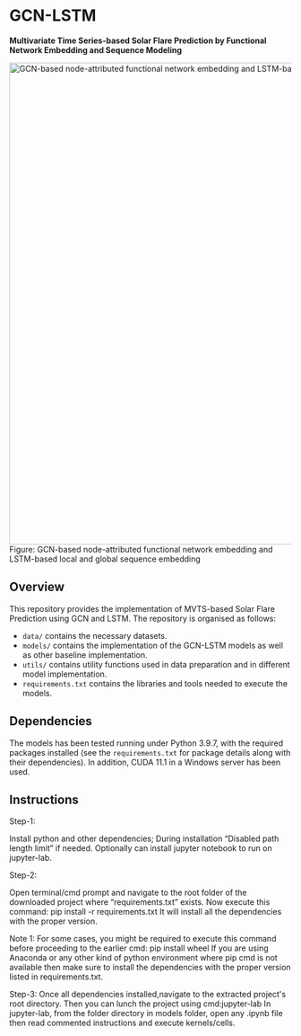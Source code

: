 # GCN-LSTM
**Multivariate Time Series-based Solar Flare Prediction by Functional Network Embedding and Sequence Modeling**

<img width="858" alt="GCN-based node-attributed functional network embedding and LSTM-based local and global sequence embedding" src="https://user-images.githubusercontent.com/11091318/155829709-ad12652c-3bc8-46ff-acdb-71aa3b0ef349.png">
Figure: GCN-based node-attributed functional network embedding and LSTM-based local and global sequence embedding



## Overview
This repository provides the implementation of MVTS-based Solar Flare Prediction using GCN and LSTM. The repository is organised as follows:
- `data/` contains the necessary datasets.
- `models/` contains the implementation of the GCN-LSTM models as well as other baseline implementation.
- `utils/` contains utility functions used in data preparation and in different model implementation.  
- `requirements.txt` contains the libraries and tools needed to execute the models. 


## Dependencies

The models has been tested running under Python 3.9.7, with the required packages installed (see the `requirements.txt` for package details along with their dependencies).
In addition, CUDA 11.1 in a Windows server has been used. 

## Instructions
Step-1:

Install python and other dependencies; 
During installation “Disabled path length limit” if needed.
Optionally can install jupyter notebook to run on jupyter-lab.

Step-2:

Open terminal/cmd prompt and navigate to the root folder of the downloaded project where “requirements.txt” exists.
Now execute this command:
pip install -r requirements.txt
It will install all the dependencies with the proper version.

Note 1:
For some cases, you might be required to execute this command before proceeding to the earlier cmd:
pip install wheel
If you are using Anaconda or any other kind of python environment where pip cmd is not available then make sure to install the dependencies with the proper version listed in requirements.txt.

Step-3:
Once all dependencies installed,navigate to the extracted project's root directory.
Then you can lunch the project using cmd:jupyter-lab
In jupyter-lab, from the folder directory in models folder, open any .ipynb file then read commented instructions and execute kernels/cells.


